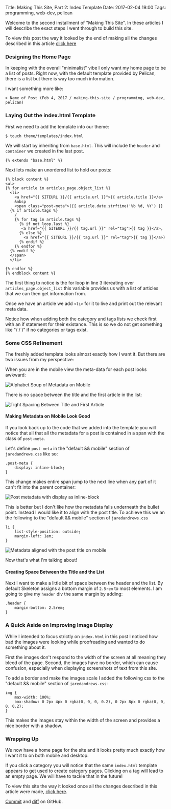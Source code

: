 Title: Making This Site, Part 2: Index Template
Date: 2017-02-04 19:00
Tags: programming, web-dev, pelican

Welcome to the second installment of "Making This Site". In these articles I will describe the exact steps I went through to build this site. 

To view this post the way it looked by the end of making all the changes described in this article [click here]()

### Designing the Home Page

In keeping with the overall "minimalist" vibe I only want my
home page to be a list of posts. Right now,
with the default template provided by Pelican, there is a list but
there is way too much information.

I want something more like:

    > Name of Post (Feb 4, 2017 / making-this-site / programming, web-dev, pelican)

### Laying Out the index.html Template

First we need to add the template into our theme:

    $ touch theme/templates/index.html

We will start by inheriting from `base.html`. This will include the
`header` and `container` we created in the last post.

    {% extends "base.html" %}

Next lets make an unordered list to hold our posts:

    {% block content %}
    <ul>
    {% for article in articles_page.object_list %}
      <li>
        <a href="{{ SITEURL }}/{{ article.url }}">{{ article.title }}</a>
        &nbsp
        <span class="post-meta">({{ article.date.strftime('%b %d, %Y') }}
      {% if article.tags %}
        /
        {% for tag in article.tags %}
          {% if not loop.last %}
           <a href="{{ SITEURL }}/{{ tag.url }}" rel="tag">{{ tag }}</a>,
          {% else %}
            <a href="{{ SITEURL }}/{{ tag.url }}" rel="tag">{{ tag }}</a>)
          {% endif %}
        {% endfor %}
      {% endif %}
      </span>
      </li>
      
    {% endfor %}
    {% endblock content %}


The first thing to notice is the for loop in line 3 itereating over
`articles_page.object_list` this variable provides us with a list of
articles that we can then get information from.

Once we have an article we add `<li>` for it to live and print
out the relevant meta data.

Notice how when adding both the category and tags lists we check first
with an if statement for their existance. This is so we do not get
something like "/ / )" if no categories or tags exist.

### Some CSS Refinement

The freshly added template looks almost exactly how I want it. But
there are two issues from my perspective:

When you are in the mobile view the meta-data for each post looks
awkward:

![Alphabet Soup of Metadata on Mobile](/images/crushed_up_metadata.png)

There is no space between the title and the first article in the
list:

![Tight Spacing Between Title and First Article](/images/tight_title.png)

#### Making Metadata on Mobile Look Good
If you look back up to the code that we added into the template you
will notice that all that all the metadata for a post is contained in
a span with the class of `post-meta`.

Let's define `post-meta` in the "default && mobile" section of
`jaredandrews.css` like so:

	.post-meta {
		display: inline-block;
	}

This change makes entire span jump to the next line when any part of
it can't fit into the parent container:

![Post metadata with display as inline-block](/images/inline_block_metadata.png)

This is better but I don't like how the metadata falls underneath the
bullet point. Instead I would like it to align with the post title. To
achieve this we an the following to the "default && mobile" section of `jaredandrews.css`

	li {
		list-style-position: outside;
		margin-left: 1em;
	}

![Metadata aligned with the post title on mobile](/images/aligned_metadata_mobile.png)

Now that's what I'm talking about!

#### Creating Space Between the Title and the List

Next I want to make a little bit of space between the header and the
list. By default Skeleton assigns a bottom margin of `2.5rem` to most
elements. I am going to give my `header` div the same margin by
adding:

	.header {
		margin-bottom: 2.5rem;
	}

### A Quick Aside on Improving Image Display

While I intended to focus strictly on `index.html` in this post I
noticed how bad the images were looking while proofreading and
wanted to do something about it.

First the images don't respond to the width of the screen at all
meaning they bleed of the page. Second, the images have no border,
which can cause confusion, especially when displaying screenshots of
text from this site.

To add a border and make the images scale I added the following css
to the "default && mobile" section of `jaredandrews.css`:

	img {
		max-width: 100%;
		box-shadow: 0 2px 4px 0 rgba(0, 0, 0, 0.2), 0 2px 8px 0 rgba(0, 0, 0, 0.2);
	}

This makes the images stay within the width of the screen and provides
a nice border with a shadow.

### Wrapping Up

We now have a home page for the site and it looks pretty much exactly
how I want it to on both mobile and desktop.

If you click a category you will notice that the same `index.html`
template appears to get used to create category pages. Clicking on a
tag will lead to an empty page. We will have to tackle that in the
future!

To view this site the way it looked once all the changes described in this article were made, [click here](/making-this-site-rendered/02).

[Commit]() and [diff]() on GitHub.
 
